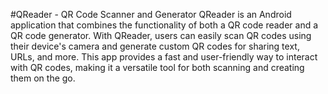 #QReader - QR Code Scanner and Generator
QReader is an Android application that combines the functionality of both a QR code reader and a QR code generator. 
With QReader, users can easily scan QR codes using their device's camera and generate custom QR codes for sharing text, URLs, and more. 
This app provides a fast and user-friendly way to interact with QR codes, making it a versatile tool for both scanning and creating them on the go.
